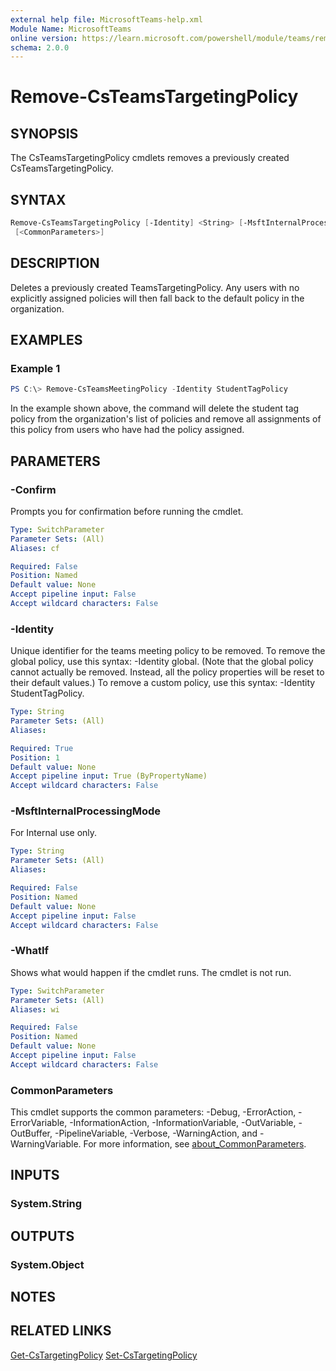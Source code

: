 ```yaml
---
external help file: MicrosoftTeams-help.xml
Module Name: MicrosoftTeams
online version: https://learn.microsoft.com/powershell/module/teams/remove-csteamstargetingpolicy
schema: 2.0.0
---
```


# Remove-CsTeamsTargetingPolicy

## SYNOPSIS

The CsTeamsTargetingPolicy cmdlets removes a previously created CsTeamsTargetingPolicy.

## SYNTAX

```powershell
Remove-CsTeamsTargetingPolicy [-Identity] <String> [-MsftInternalProcessingMode <String>] [-WhatIf] [-Confirm]
 [<CommonParameters>]
```

## DESCRIPTION

Deletes a previously created TeamsTargetingPolicy. Any users with no explicitly assigned policies will then fall back to the default policy in the organization.

## EXAMPLES

### Example 1

```powershell
PS C:\> Remove-CsTeamsMeetingPolicy -Identity StudentTagPolicy
```

In the example shown above, the command will delete the student tag policy from the organization's list of policies and remove all assignments of this policy from users who have had the policy assigned.

## PARAMETERS

### -Confirm

Prompts you for confirmation before running the cmdlet.

```yaml
Type: SwitchParameter
Parameter Sets: (All)
Aliases: cf

Required: False
Position: Named
Default value: None
Accept pipeline input: False
Accept wildcard characters: False
```

### -Identity

Unique identifier for the teams meeting policy to be removed. To remove the global policy, use this syntax: -Identity global. (Note that the global policy cannot actually be removed. Instead, all the policy properties will be reset to their default values.) To remove a custom policy, use this syntax: -Identity StudentTagPolicy.

```yaml
Type: String
Parameter Sets: (All)
Aliases:

Required: True
Position: 1
Default value: None
Accept pipeline input: True (ByPropertyName)
Accept wildcard characters: False
```

### -MsftInternalProcessingMode

For Internal use only.

```yaml
Type: String
Parameter Sets: (All)
Aliases:

Required: False
Position: Named
Default value: None
Accept pipeline input: False
Accept wildcard characters: False
```

### -WhatIf

Shows what would happen if the cmdlet runs.
The cmdlet is not run.

```yaml
Type: SwitchParameter
Parameter Sets: (All)
Aliases: wi

Required: False
Position: Named
Default value: None
Accept pipeline input: False
Accept wildcard characters: False
```

### CommonParameters

This cmdlet supports the common parameters: -Debug, -ErrorAction, -ErrorVariable, -InformationAction, -InformationVariable, -OutVariable, -OutBuffer, -PipelineVariable, -Verbose, -WarningAction, and -WarningVariable. For more information, see [about_CommonParameters](http://go.microsoft.com/fwlink/?LinkID=113216).

## INPUTS

### System.String

## OUTPUTS

### System.Object

## NOTES

## RELATED LINKS

[Get-CsTargetingPolicy](https://learn.microsoft.com/powershell/module/teams/get-csteamstargetingpolicy)
[Set-CsTargetingPolicy](https://learn.microsoft.com/powershell/module/teams/set-csteamstargetingpolicy)
